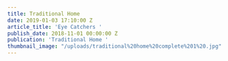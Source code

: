 ```yaml
---
title: Traditional Home
date: 2019-01-03 17:10:00 Z
article_title: 'Eye Catchers '
publish_date: 2018-11-01 00:00:00 Z
publication: 'Traditional Home '
thumbnail_image: "/uploads/traditional%20home%20complete%201%20.jpg"
---
```


